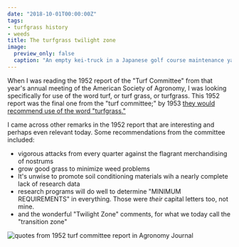 ```yaml
---
date: "2018-10-01T00:00:00Z"
tags:
- turfgrass history
- weeds
title: The turfgrass twilight zone
image:
  preview_only: false
  caption: "An empty kei-truck in a Japanese golf course maintenance yard."
---
```


When I was reading the 1952 report of the "Turf Committee" from that year's annual meeting of the American Society of Agronomy, I was looking specifically for use of the word turf, or turf grass, or turfgrass. This 1952 report was the final one from the "turf committee;" by 1953 [they would recommend use of the word "turfgrass."](https://www.asianturfgrass.com/2018-09-28-turf-grass-or-turfgrass/)

I came across other remarks in the 1952 report that are interesting and perhaps even relevant today. Some recommendations from the committee included:

* vigorous attacks from every quarter against the flagrant merchandising of nostrums
* grow good grass to minimize weed problems
* It's unwise to promote soil conditioning materials wih a nearly complete lack of research data
* research programs will do well to determine "MINIMUM REQUIREMENTS" in everything. Those were *their* capital letters too, not mine.
* and the wonderful "Twilight Zone" comments, for what we today call the "transition zone"

![quotes from 1952 turf committee report in Agronomy Journal](twilight1952.png)
